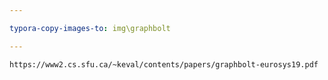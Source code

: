 ```yaml
---

typora-copy-images-to: img\graphbolt

---
```


```pdf
https://www2.cs.sfu.ca/~keval/contents/papers/graphbolt-eurosys19.pdf
```



